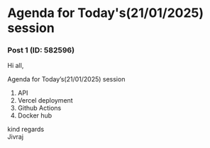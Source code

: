 # Agenda for Today's(21/01/2025) session

### Post 1 (ID: 582596)

Hi all,

Agenda for Today’s(21/01/2025) session

  1. API
  2. Vercel deployment
  3. Github Actions
  4. Docker hub

kind regards  
Jivraj

